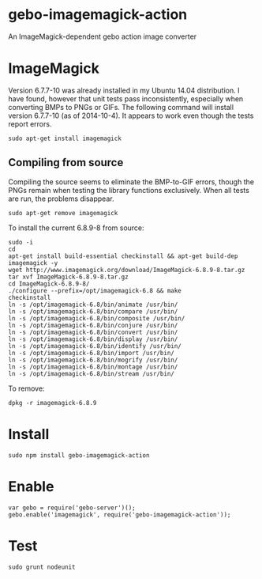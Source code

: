 gebo-imagemagick-action
=======================

An ImageMagick-dependent gebo action image converter

# ImageMagick

Version 6.7.7-10 was already installed in my Ubuntu 14.04 distribution. I have found, however that unit
tests pass inconsistently, especially when converting BMPs to PNGs or GIFs. The following command will
install version 6.7.7-10 (as of 2014-10-4). It appears to work even though the tests report errors.

```
sudo apt-get install imagemagick
```

## Compiling from source

Compiling the source seems to eliminate the BMP-to-GIF errors, though the PNGs remain when testing
the library functions exclusively. When all tests are run, the problems disappear.

```
sudo apt-get remove imagemagick
```

To install the current 6.8.9-8 from source:

```
sudo -i
cd
apt-get install build-essential checkinstall && apt-get build-dep imagemagick -y
wget http://www.imagemagick.org/download/ImageMagick-6.8.9-8.tar.gz
tar xvf ImageMagick-6.8.9-8.tar.gz
cd ImageMagick-6.8.9-8/
./configure --prefix=/opt/imagemagick-6.8 && make
checkinstall
ln -s /opt/imagemagick-6.8/bin/animate /usr/bin/
ln -s /opt/imagemagick-6.8/bin/compare /usr/bin/
ln -s /opt/imagemagick-6.8/bin/composite /usr/bin/
ln -s /opt/imagemagick-6.8/bin/conjure /usr/bin/
ln -s /opt/imagemagick-6.8/bin/convert /usr/bin/
ln -s /opt/imagemagick-6.8/bin/display /usr/bin/
ln -s /opt/imagemagick-6.8/bin/identify /usr/bin/
ln -s /opt/imagemagick-6.8/bin/import /usr/bin/
ln -s /opt/imagemagick-6.8/bin/mogrify /usr/bin/
ln -s /opt/imagemagick-6.8/bin/montage /usr/bin/
ln -s /opt/imagemagick-6.8/bin/stream /usr/bin/
```

To remove:

```
dpkg -r imagemagick-6.8.9
```

# Install

```
sudo npm install gebo-imagemagick-action
```

# Enable

```
var gebo = require('gebo-server')();
gebo.enable('imagemagick', require('gebo-imagemagick-action'));
``` 

# Test

```
sudo grunt nodeunit
```

